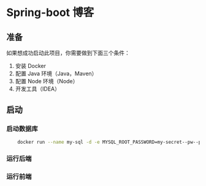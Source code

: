 # Spring-boot 博客

## 准备

如果想成功启动此项目，你需要做到下面三个条件：

1. 安装 Docker
2. 配置 Java 环境（Java，Maven）
3. 配置 Node 环境（Node）
4. 开发工具（IDEA）

## 启动 

### 启动数据库

```bash
    docker run --name my-sql -d -e MYSQL_ROOT_PASSWORD=my-secret--pw--pw -p 3306:3306 -v /Users/wenzhe/java-repos/demo1/target/mysql:/var/lib/mysql mysql
```

### 运行后端

### 运行前端

